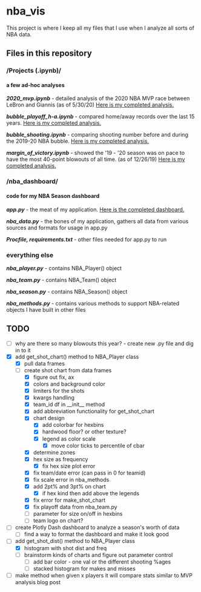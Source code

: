 # nba_vis

This project is where I keep all my files that I use when I analyze all sorts of NBA data.

## Files in this repository

### /Projects (.ipynb)/

#### a few ad-hoc analyses

__*2020_mvp.ipynb*__ - detailed analysis of the 2020 NBA MVP race between LeBron and Giannis (as of 5/30/20) [Here is my completed analysis.](https://tidbitstatistics.com/nba-mvp/)

__*bubble_playoff_h-a.ipynb*__ -  compared home/away records over the last 15 years. [Here is my completed analysis.](https://www.tidbitstatistics.com/are-nba-teams-shooting-better-in-the-bubble/)

__*bubble_shooting.ipynb*__ - comparing shooting number before and during the 2019-20 NBA bubble. [Here is my completed analysis.](https://www.tidbitstatistics.com/are-nba-teams-shooting-better-in-the-bubble/)

__*margin_of_victory.ipynb*__ - showed the '19 - '20 season was on pace to have the most 40-point blowouts of all time. (as of 12/26/19) [Here is my completed analysis.](https://www.tidbitstatistics.com/NBA-blowouts/)

### /nba_dashboard/

#### code for my NBA Season dashboard

__*app.<span></span>py*__ - the meat of my application. [Here is the completed dashboard.](https://tidbitstatistics.com/nba-season-dashboard/)

__*nba_data.py*__ - the bones of my application, gathers all data from various sources and formats for usage in app.<span></span>py

__*Procfile, requirements.txt*__ - other files needed for app<span></span>.py to run

### everything else

__*nba_player.py*__ - contains NBA_Player() object

__*nba_team.py*__ - contains NBA_Team() object

__*nba_season.py*__ - contains NBA_Season() object

__*nba_methods.py*__ - contains various methods to support NBA-related objects I have built in other files

## TODO

- [ ] why are there so many blowouts this year? - create new .py file and dig in to it
- [x] add get_shot_chart() method to NBA_Player class
  - [x] pull data frames
  - [ ] create shot chart from data frames
    - [x] figure out fix, ax
    - [x] colors and background color
    - [x] limiters for the shots
    - [x] kwargs handling
    - [x] team_id df in \_\_init__ method
    - [x] add abbreviation functionality for get_shot_chart
    - [x] chart design
      - [x] add colorbar for hexbins
      - [x] hardwood floor? or other texture?
      - [x] legend as color scale
        - [x] move color ticks to percentile of cbar
    - [x] determine zones
    - [x] hex size as frequency
      - [x] fix hex size plot error
    - [x] fix team/date error (can pass in 0 for teamid)
    - [x] fix scale error in nba_methods
    - [x] add 2pt% and 3pt% on chart
      - [x] if hex kind then add above the legends
    - [x] fix error for make_shot_chart
    - [x] fix playoff data from nba_team.py
    - [ ] parameter for size on/off in hexbins
    - [ ] team logo on chart?
- [ ] create Plotly Dash dashboard to analyze a season's worth of data
  - [ ] find a way to format the dashboard and make it look good
- [ ] add get_shot_dist() method to NBA_Player class
  - [x] histogram with shot dist and freq
  - [ ] brainstorm kinds of charts and figure out parameter control
    - [ ] add bar color - one val or the different shooting %ages
    - [ ] stacked histogram for makes and misses
- [ ] make method when given x players it will compare stats similar to MVP analysis blog post
